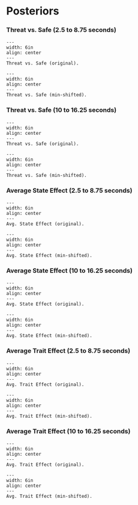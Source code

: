 # Posteriors
### Threat vs. Safe (2.5 to 8.75 seconds)

```{figure} results/early_cond.png
---
width: 6in
align: center
---
Threat vs. Safe (original).
```

```{figure} results_offset/early_cond.png
---
width: 6in
align: center
---
Threat vs. Safe (min-shifted).
```

### Threat vs. Safe (10 to 16.25 seconds)

```{figure} results/late_cond.png
---
width: 6in
align: center
---
Threat vs. Safe (original).
```

```{figure} results_offset/late_cond.png
---
width: 6in
align: center
---
Threat vs. Safe (min-shifted).
```

### Average State Effect (2.5 to 8.75 seconds)

```{figure} results/early_STATE.png
---
width: 6in
align: center
---
Avg. State Effect (original).
```

```{figure} results_offset/early_STATE.png
---
width: 6in
align: center
---
Avg. State Effect (min-shifted).
```

### Average State Effect (10 to 16.25 seconds)

```{figure} results/late_STATE.png
---
width: 6in
align: center
---
Avg. State Effect (original).
```

```{figure} results_offset/late_STATE.png
---
width: 6in
align: center
---
Avg. State Effect (min-shifted).
```

### Average Trait Effect (2.5 to 8.75 seconds)

```{figure} results/early_TRAIT.png
---
width: 6in
align: center
---
Avg. Trait Effect (original).
```

```{figure} results_offset/early_TRAIT.png
---
width: 6in
align: center
---
Avg. Trait Effect (min-shifted).
```

### Average Trait Effect (10 to 16.25 seconds)

```{figure} results/late_TRAIT.png
---
width: 6in
align: center
---
Avg. Trait Effect (original).
```

```{figure} results_offset/late_TRAIT.png
---
width: 6in
align: center
---
Avg. Trait Effect (min-shifted).
```

